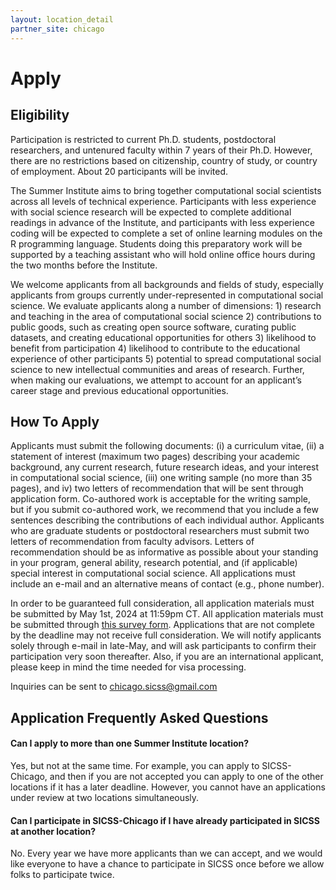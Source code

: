 ```yaml
---
layout: location_detail
partner_site: chicago
---
```


# Apply


## Eligibility

Participation is restricted to current Ph.D. students, postdoctoral researchers, and untenured faculty within 7 years of their Ph.D. However, there are no restrictions based on citizenship, country of study, or country of employment. About 20 participants will be invited.

The Summer Institute aims to bring together computational social scientists across all levels of technical experience. Participants with less experience with social science research will be expected to complete additional readings in advance of the Institute, and participants with less experience coding will be expected to complete a set of online learning modules on the R programming language. Students doing this preparatory work will be supported by a teaching assistant who will hold online office hours during the two months before the Institute.

We welcome applicants from all backgrounds and fields of study, especially applicants from groups currently under-represented in computational social science. We evaluate applicants along a number of dimensions: 1) research and teaching in the area of computational social science 2) contributions to public goods, such as creating open source software, curating public datasets, and creating educational opportunities for others 3) likelihood to benefit from participation 4) likelihood to contribute to the educational experience of other participants 5) potential to spread computational social science to new intellectual communities and areas of research. Further, when making our evaluations, we attempt to account for an applicant’s career stage and previous educational opportunities.

## How To Apply

Applicants must submit the following documents: (i) a curriculum vitae, (ii) a statement of interest (maximum two pages) describing your academic background, any current research, future research ideas, and your interest in computational social science, (iii) one writing sample (no more than 35 pages), and iv) two letters of recommendation that will be sent through application form. Co-authored work is acceptable for the writing sample, but if you submit co-authored work, we recommend that you include a few sentences describing the contributions of each individual author. Applicants who are graduate students or postdoctoral researchers must submit two letters of recommendation from faculty advisors. Letters of recommendation should be as informative as possible about your standing in your program, general ability, research potential, and (if applicable) special interest in computational social science. All applications must include an e-mail and an alternative means of contact (e.g., phone number).

In order to be guaranteed full consideration, all application materials must be submitted by May 1st, 2024 at 11:59pm CT. All application materials must be submitted through [this survey form](https://forms.gle/s3hRqdCfyMwuK7WS8). Applications that are not complete by the deadline may not receive full consideration. We will notify applicants solely through e-mail in late-May, and will ask participants to confirm their participation very soon thereafter. Also, if you are an international applicant, please keep in mind the time needed for visa processing.

Inquiries can be sent to chicago.sicss@gmail.com

## Application Frequently Asked Questions

#### Can I apply to more than one Summer Institute location?

Yes, but not at the same time. For example, you can apply to SICSS-Chicago, and then if you are not accepted you can apply to one of the other locations if it has a later deadline. However, you cannot have an applications under review at two locations simultaneously.

#### Can I participate in SICSS-Chicago if I have already participated in SICSS at another location?

No. Every year we have more applicants than we can accept, and we would like everyone to have a chance to participate in SICSS once before we allow folks to participate twice.
